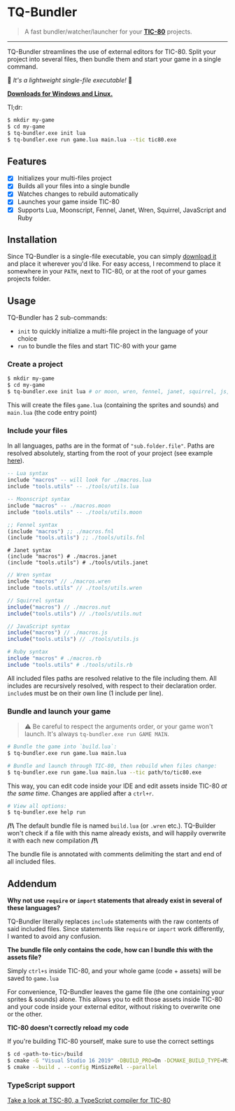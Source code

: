 # TQ-Bundler

> A fast bundler/watcher/launcher for your [**TIC-80**](https://tic80.com/) projects.

----

TQ-Bundler streamlines the use of external editors for TIC-80. Split your project into several files, then bundle them and start your game in a single command.

<span>🎈&nbsp;_It's a lightweight single-file executable!_&nbsp;🎈</span>

**[Downloads for Windows and Linux.](https://github.com/scambier/TQ-Bundler/releases)**

Tl;dr:
```bash
$ mkdir my-game
$ cd my-game
$ tq-bundler.exe init lua
$ tq-bundler.exe run game.lua main.lua --tic tic80.exe
```

## Features

- [x] Initializes your multi-files project
- [x] Builds all your files into a single bundle
- [x] Watches changes to rebuild automatically
- [x] Launches your game inside TIC-80
- [x] Supports Lua, Moonscript, Fennel, Janet, Wren, Squirrel, JavaScript and Ruby

## Installation

Since TQ-Bundler is a single-file executable, you can simply [download it](https://github.com/scambier/TQ-Bundler/releases) and place it wherever you'd like.
For easy access, I recommend to place it somewhere in your `PATH`, next to TIC-80, or at the root of your games projects folder.

## Usage

TQ-Bundler has 2 sub-commands:
- `init` to quickly initialize a multi-file project in the language of your choice
- `run` to bundle the files and start TIC-80 with your game

### Create a project

```bash
$ mkdir my-game
$ cd my-game
$ tq-bundler.exe init lua # or moon, wren, fennel, janet, squirrel, js, ruby
```

This will create the files `game.lua` (containing the sprites and sounds) and `main.lua` (the code entry point)

### Include your files

In all languages, paths are in the format of `"sub.folder.file"`. Paths are resolved absolutely, starting from the root of your project (see example [here](https://github.com/scambier/TQ-Bundler/blob/master/tests/lua/sub/nested.lua)).

```lua
-- Lua syntax
include "macros" -- will look for ./macros.lua
include "tools.utils" -- ./tools/utils.lua
```

```lua
-- Moonscript syntax
include "macros" -- ./macros.moon
include "tools.utils" -- ./tools/utils.moon
```

```lisp
;; Fennel syntax
(include "macros") ;; ./macros.fnl
(include "tools.utils") ;; ./tools/utils.fnl
```

```janet
# Janet syntax
(include "macros") # ./macros.janet
(include "tools.utils") # ./tools/utils.janet
```

```c
// Wren syntax
include "macros" // ./macros.wren
include "tools.utils" // ./tools/utils.wren
```

```js
// Squirrel syntax
include("macros") // ./macros.nut
include("tools.utils") // ./tools/utils.nut
```

```js
// JavaScript syntax
include("macros") // ./macros.js
include("tools.utils") // ./tools/utils.js
```

```ruby
# Ruby syntax
include "macros" # ./macros.rb
include "tools.utils" # ./tools/utils.rb
```

All included files paths are resolved relative to the file including them. All includes are recursively resolved, with respect to their declaration order. `include`s must be on their own line (1 include per line).

### Bundle and launch your game

> ⚠️ Be careful to respect the arguments order, or your game won't launch. It's always `tq-bundler.exe run GAME MAIN`.

```sh
# Bundle the game into `build.lua`:
$ tq-bundler.exe run game.lua main.lua
```

```sh
# Bundle and launch through TIC-80, then rebuild when files change:
$ tq-bundler.exe run game.lua main.lua --tic path/to/tic80.exe
```
This way, you can edit code inside your IDE and edit assets inside TIC-80 _at the same time_. Changes are applied after a `ctrl+r`.

```sh
# View all options:
$ tq-bundler.exe help run
```

**/!\\** The default bundle file is named `build.lua` (or `.wren` etc.). TQ-Builder won't check if a file with this name already exists, and will happily overwrite it with each new compilation **/!\\**

The bundle file is annotated with comments delimiting the start and end of all included files.

## Addendum

**Why not use `require` or `import` statements that already exist in several of these languages?**

TQ-Bundler literally replaces `include` statements with the raw contents of said included files. Since statements like `require` or `import` work differently, I wanted to avoid any confusion.

**The bundle file only contains the code, how can I bundle *this* with the assets file?**

Simply `ctrl+s` inside TIC-80, and your whole game (code + assets) will be saved to `game.lua`

For convenience, TQ-Bundler leaves the game file (the one containing your sprites & sounds) alone. This allows you to edit those assets inside TIC-80 and your code inside your external editor, without risking to overwrite one or the other.

**TIC-80 doesn't correctly reload my code**

If you're building TIC-80 yourself, make sure to use the correct settings

```sh
$ cd <path-to-tic>/build
$ cmake -G "Visual Studio 16 2019" -DBUILD_PRO=On -DCMAKE_BUILD_TYPE=MinSizeRel ..
$ cmake --build . --config MinSizeRel --parallel
```

### TypeScript support

[Take a look at TSC-80, a TypeScript compiler for TIC-80](https://github.com/scambier/tic80-typescript)
